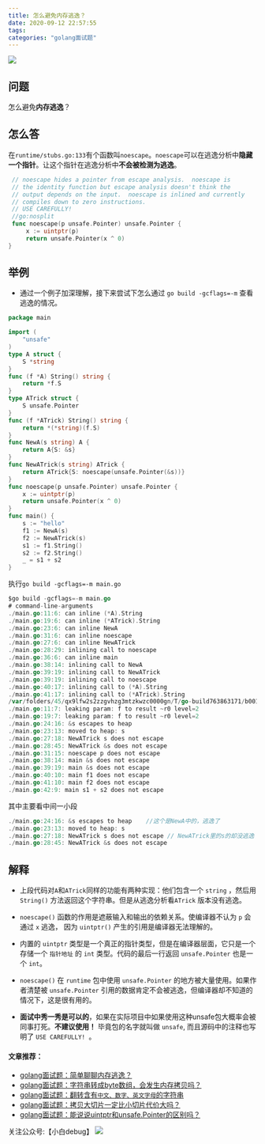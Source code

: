 ```yaml
---
title: 怎么避免内存逃逸？
date: 2020-09-12 22:57:55
tags:
categories: "golang面试题"
---
```


![](https://imgconvert.csdnimg.cn/aHR0cHM6Ly9pbWdrci5jbi1iai51ZmlsZW9zLmNvbS9jZDJkODUxZS1hZWQ1LTRlNjYtOGFmNy0wMjczZDc0NDgzNzAucG5n?x-oss-process=image/format,png)

<!-- more -->
## 问题
怎么避免**内存逃逸**？

## 怎么答
在```runtime/stubs.go:133```有个函数叫```noescape```。```noescape```可以在逃逸分析中**隐藏一个指针**。让这个指针在逃逸分析中**不会被检测为逃逸**。
```go
 // noescape hides a pointer from escape analysis.  noescape is
 // the identity function but escape analysis doesn't think the
 // output depends on the input.  noescape is inlined and currently
 // compiles down to zero instructions.
 // USE CAREFULLY!
 //go:nosplit
 func noescape(p unsafe.Pointer) unsafe.Pointer {
     x := uintptr(p)
     return unsafe.Pointer(x ^ 0)
}
```
  
  


## 举例
- 通过一个例子加深理解，接下来尝试下怎么通过 ```go build -gcflags=-m``` 查看逃逸的情况。
```go
package main

import (
	"unsafe"
)
type A struct {
	S *string
}
func (f *A) String() string {
	return *f.S
}
type ATrick struct {
	S unsafe.Pointer
}
func (f *ATrick) String() string {
	return *(*string)(f.S)
}
func NewA(s string) A {
	return A{S: &s}
}
func NewATrick(s string) ATrick {
	return ATrick{S: noescape(unsafe.Pointer(&s))}
}
func noescape(p unsafe.Pointer) unsafe.Pointer {
	x := uintptr(p)
	return unsafe.Pointer(x ^ 0)
}
func main() {
	s := "hello"
	f1 := NewA(s)
	f2 := NewATrick(s)
	s1 := f1.String()
	s2 := f2.String()
	_ = s1 + s2
}
```



执行```go build -gcflags=-m main.go```
```go 
$go build -gcflags=-m main.go
# command-line-arguments
./main.go:11:6: can inline (*A).String
./main.go:19:6: can inline (*ATrick).String
./main.go:23:6: can inline NewA
./main.go:31:6: can inline noescape
./main.go:27:6: can inline NewATrick
./main.go:28:29: inlining call to noescape
./main.go:36:6: can inline main
./main.go:38:14: inlining call to NewA
./main.go:39:19: inlining call to NewATrick
./main.go:39:19: inlining call to noescape
./main.go:40:17: inlining call to (*A).String
./main.go:41:17: inlining call to (*ATrick).String
/var/folders/45/qx9lfw2s2zzgvhzg3mtzkwzc0000gn/T/go-build763863171/b001/_gomod_.go:6:6: can inline init.0
./main.go:11:7: leaking param: f to result ~r0 level=2
./main.go:19:7: leaking param: f to result ~r0 level=2
./main.go:24:16: &s escapes to heap
./main.go:23:13: moved to heap: s
./main.go:27:18: NewATrick s does not escape
./main.go:28:45: NewATrick &s does not escape
./main.go:31:15: noescape p does not escape
./main.go:38:14: main &s does not escape
./main.go:39:19: main &s does not escape
./main.go:40:10: main f1 does not escape
./main.go:41:10: main f2 does not escape
./main.go:42:9: main s1 + s2 does not escape
```
其中主要看中间一小段
```go
./main.go:24:16: &s escapes to heap    //这个是NewA中的，逃逸了
./main.go:23:13: moved to heap: s
./main.go:27:18: NewATrick s does not escape // NewATrick里的s的却没逃逸
./main.go:28:45: NewATrick &s does not escape
```

## 解释
- 上段代码对```A```和```ATrick```同样的功能有两种实现：他们包含一个 ```string``` ，然后用 ```String()``` 方法返回这个字符串。但是从逃逸分析看```ATrick``` 版本没有逃逸。
- ```noescape()``` 函数的作用是遮蔽输入和输出的依赖关系。使编译器不认为 ```p``` 会通过 ```x``` 逃逸， 因为 ```uintptr()``` 产生的引用是编译器无法理解的。
- 内置的 ```uintptr``` 类型是一个真正的指针类型，但是在编译器层面，它只是一个存储一个 ```指针地址``` 的 ```int``` 类型。代码的最后一行返回 ```unsafe.Pointer``` 也是一个 ```int```。

- ```noescape()``` 在 ```runtime``` 包中使用 ```unsafe.Pointer``` 的地方被大量使用。如果作者清楚被 ```unsafe.Pointer``` 引用的数据肯定不会被逃逸，但编译器却不知道的情况下，这是很有用的。

- **面试中秀一秀是可以的**，如果在实际项目中如果使用这种unsafe包大概率会被同事打死。**不建议使用！**  毕竟包的名字就叫做 ```unsafe```, 而且源码中的注释也写明了 ```USE CAREFULLY! ```。






#### 文章推荐：  
- [golang面试题：简单聊聊内存逃逸？](https://mp.weixin.qq.com/s?__biz=MzAwMDAxNjU4Mg==&mid=2247483686&idx=1&sn=e48c51107191f02da5751a19a54f7d41&chksm=9aee288fad99a199c126d5ff735af7320356ce4bb5753ae59ac6231e596354499414b5705b79&token=2092782362&lang=zh_CN#rd) 
- [golang面试题：字符串转成byte数组，会发生内存拷贝吗？](https://mp.weixin.qq.com/s?__biz=MzAwMDAxNjU4Mg==&mid=2247483669&idx=1&sn=88f754ddabc04eb3f66ba8ac37ee1461&chksm=9aee28bcad99a1aa1ada41cfccaffc7ef4719a9bc11c1bef45b7d1b5427c1faa12d8d0c3156f&token=2092782362&lang=zh_CN#rd)  
- [golang面试题：翻转含有`中文、数字、英文字母`的字符串](https://mp.weixin.qq.com/s?__biz=MzAwMDAxNjU4Mg==&mid=2247483664&idx=1&sn=23a0cf8a78b1d9c30b2e3bc102bf421e&chksm=9aee28b9ad99a1af6c879ba4b1f6439e4c21c363f0a668f322c082ca334b62255507828f66d4&token=2092782362&lang=zh_CN#rd)  
- [golang面试题：拷贝大切片一定比小切片代价大吗？](https://mp.weixin.qq.com/s?__biz=MzAwMDAxNjU4Mg==&mid=2247483674&idx=1&sn=ce4b5fee48c54ff69127ef2bd5d91427&chksm=9aee28b3ad99a1a57eed7651a16fd4bdc35ff23937e423c5e1322a234652fd135f1a16abbece&token=2092782362&lang=zh_CN#rd)   
- [golang面试题：能说说uintptr和unsafe.Pointer的区别吗？](https://mp.weixin.qq.com/s?__biz=MzAwMDAxNjU4Mg==&mid=2247483679&idx=1&sn=7075859e59741b1d0a81dc472b8ce45f&chksm=9aee28b6ad99a1a0599416886660d9ea56bd7fec18841af0e5fe86c3daea3973732a83d7eabb&token=2092782362&lang=zh_CN#rd)

关注公众号:【小白debug】
![](https://cdn.jsdelivr.net/gh/xiaobaiTech/image/默认标题_动态横版二维码_2021-03-19-0.gif)




